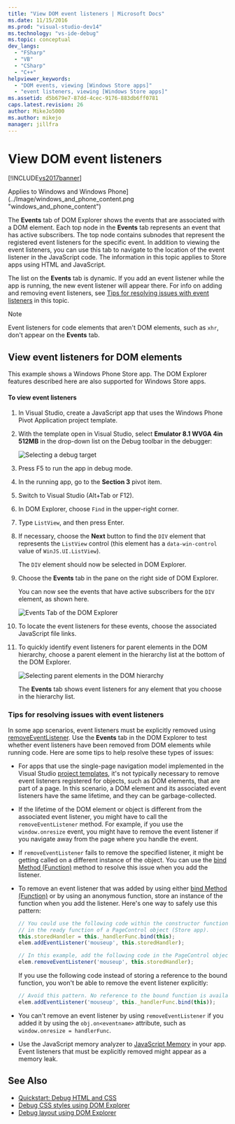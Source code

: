 ```yaml
---
title: "View DOM event listeners | Microsoft Docs"
ms.date: 11/15/2016
ms.prod: "visual-studio-dev14"
ms.technology: "vs-ide-debug"
ms.topic: conceptual
dev_langs:
  - "FSharp"
  - "VB"
  - "CSharp"
  - "C++"
helpviewer_keywords:
  - "DOM events, viewing [Windows Store apps]"
  - "event listeners, viewing [Windows Store apps]"
ms.assetid: d5b679e7-87dd-4cec-9176-883db6ff0781
caps.latest.revision: 26
author: MikeJo5000
ms.author: mikejo
manager: jillfra
---
```

# View DOM event listeners
[!INCLUDE[vs2017banner](../includes/vs2017banner.md)]

Applies to Windows and Windows Phone](../Image/windows_and_phone_content.png "windows_and_phone_content")

 The **Events** tab of DOM Explorer shows the events that are associated with a DOM element. Each top node in the **Events** tab represents an event that has active subscribers. The top node contains subnodes that represent the registered event listeners for the specific event. In addition to viewing the event listeners, you can use this tab to navigate to the location of the event listener in the JavaScript code. The information in this topic applies to Store apps using HTML and JavaScript.

 The list on the **Events** tab is dynamic. If you add an event listener while the app is running, the new event listener will appear there. For info on adding and removing event listeners, see [Tips for resolving issues with event listeners](#Tips) in this topic.

> [!NOTE]
> Event listeners for code elements that aren't DOM elements, such as `xhr`, don't appear on the **Events** tab.

## View event listeners for DOM elements
 This example shows a Windows Phone Store app. The DOM Explorer features described here are also supported for Windows Store apps.

#### To view event listeners

1. In Visual Studio, create a JavaScript app that uses the Windows Phone Pivot Application project template.

2. With the template open in Visual Studio, select **Emulator 8.1 WVGA 4in 512MB** in the drop-down list on the Debug toolbar in the debugger:

     ![Selecting a debug target](../debugger/media/js-dom-debug-target-emu.png "JS_DOM_Debug_Target_Emu")

3. Press F5 to run the app in debug mode.

4. In the running app, go to the **Section 3** pivot item.

5. Switch to Visual Studio (Alt+Tab or F12).

6. In DOM Explorer, choose `Find` in the upper-right corner.

7. Type `ListView`, and then press Enter.

8. If necessary, choose the **Next** button to find the `DIV` element that represents the `ListView` control (this element has a `data-win-control` value of `WinJS.UI.ListView`).

     The `DIV` element should now be selected in DOM Explorer.

9. Choose the **Events** tab in the pane on the right side of DOM Explorer.

     You can now see the events that have active subscribers for the `DIV` element, as shown here.

     ![Events Tab of the DOM Explorer](../debugger/media/js-dom-events.png "JS_DOM_Events")

10. To locate the event listeners for these events, choose the associated JavaScript file links.

11. To quickly identify event listeners for parent elements in the DOM hierarchy, choose a parent element in the hierarchy list at the bottom of the DOM Explorer.

     ![Selecting parent elements in the DOM hierarchy](../debugger/media/js-dom-breadcrumbs.png "JS_DOM_Breadcrumbs")

     The **Events** tab shows event listeners for any element that you choose in the hierarchy list.

### <a name="Tips"></a> Tips for resolving issues with event listeners
 In some app scenarios, event listeners must be explicitly removed using [removeEventListener](http://msdn.microsoft.com/library/ie/ff975250\(v=vs.85\).aspx). Use the **Events** tab in the DOM Explorer to test whether event listeners have been removed from DOM elements while running code. Here are some tips to help resolve these types of issues:

- For apps that use the single-page navigation model implemented in the Visual Studio [project templates](http://msdn.microsoft.com/library/windows/apps/hh758331.aspx), it's not typically necessary to remove event listeners registered for objects, such as DOM elements, that are part of a page. In this scenario, a DOM element and its associated event listeners have the same lifetime, and they can be garbage-collected.

- If the lifetime of the DOM element or object is different from the associated event listener, you might have to call the `removeEventListener` method. For example, if you use the `window.onresize` event, you might have to remove the event listener if you navigate away from the page where you handle the event.

- If `removeEventListener` fails to remove the specified listener, it might be getting called on a different instance of the object. You can use the [bind Method (Function)](https://developer.mozilla.org/docs/Web/JavaScript/Reference/Global_Objects/Function/bind) method to resolve this issue when you add the listener.

- To remove an event listener that was added by using either [bind Method (Function)](https://developer.mozilla.org/docs/Web/JavaScript/Reference/Global_Objects/Function/bind) or by using an anonymous function, store an instance of the function when you add the listener. Here's one way to safely use this pattern:

    ```javascript
    // You could use the following code within the constructor function of an object, or
    // in the ready function of a PageControl object (Store app).
    this.storedHandler = this._handlerFunc.bind(this);
    elem.addEventListener('mouseup', this.storedHandler);

    // In this example, add the following code in the PageControl object's unload function.
    elem.removeEventListener('mouseup', this.storedHandler);

    ```

     If you use the following code instead of storing a reference to the bound function, you won't be able to remove the event listener explicitly:

    ```javascript
    // Avoid this pattern. No reference to the bound function is available.
    elem.addEventListener('mouseup', this._handlerFunc.bind(this));
    ```

- You can't remove an event listener by using `removeEventListener` if you added it by using the `obj.on<eventname>` attribute, such as `window.onresize = handlerFunc`.

- Use the JavaScript memory analyzer to [JavaScript Memory](../profiling/javascript-memory.md) in your app. Event listeners that must be explicitly removed might appear as a memory leak.

## See Also

- [Quickstart: Debug HTML and CSS](../debugger/quickstart-debug-html-and-css.md)
- [Debug CSS styles using DOM Explorer](../debugger/debug-css-styles-using-dom-explorer.md)
- [Debug layout using DOM Explorer](../debugger/debug-layout-using-dom-explorer.md)